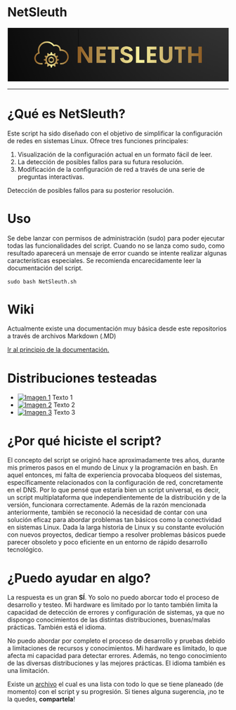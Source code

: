 # NetSleuth


![NetSleuth logo](/images/Logo.PNG)


---


# ¿Qué es NetSleuth?


Este script ha sido diseñado con el objetivo de simplificar la configuración de redes en sistemas Linux. Ofrece tres funciones principales:

  1. Visualización de la configuración actual en un formato fácil de leer.
  2. La detección de posibles fallos para su futura resolución.
  3. Modificación de la configuración de red a través de una serie de preguntas interactivas.

Detección de posibles fallos para su posterior resolución.


# Uso

Se debe lanzar con permisos de administración (sudo) para poder ejecutar todas las funcionalidades del script.
Cuando no se lanza como sudo, como resultado aparecerá un mensaje de error cuando se intente realizar algunas características especiales.
Se recomienda encarecidamente leer la documentación del script.
```
sudo bash NetSleuth.sh
```


# Wiki

Actualmente existe una documentación muy básica desde este repositorios a través de archivos Markdown (.MD)

[Ir al principio de la documentación.](/docs/First-steps.MD)


# Distribuciones testeadas
* [<img src="https://upload.wikimedia.org/wikipedia/commons/4/45/Parrot_Logo.png" alt="Imagen 1" width="100" height="100">](URL_del_Enlace_1) Texto 1
* [<img src="https://upload.wikimedia.org/wikipedia/commons/thumb/7/77/Rocky_Linux_logo.svg/4096px-Rocky_Linux_logo.svg.pn" alt="Imagen 2" width="100" height="100">](URL_del_Enlace_2) Texto 2
* [<img src="URL_de_la_Imagen_3" alt="Imagen 3" width="100" height="100">](URL_del_Enlace_3) Texto 3


# ¿Por qué hiciste el script?


El concepto del script se originó hace aproximadamente tres años, durante mis primeros pasos en el mundo de Linux y la programación en bash. En aquel entonces, mi falta de experiencia provocaba bloqueos del sistemas, específicamente relacionados con la configuración de red, concretamente en el DNS. Por lo que pensé que estaría bien un script universal, es decir, un script multiplataforma que independientemente de la distribución y de la versión, funcionara correctamente.
Además de la razón mencionada anteriormente, también se reconoció la necesidad de contar con una solución eficaz para abordar problemas tan básicos como la conectividad en sistemas Linux. Dada la larga historia de Linux y su constante evolución con nuevos proyectos, dedicar tiempo a resolver problemas básicos puede parecer obsoleto y poco eficiente en un entorno de rápido desarrollo tecnológico.


# ¿Puedo ayudar en algo?

La respuesta es un gran **SÍ**. Yo solo no puedo aborcar todo el proceso de desarrollo y testeo. Mi hardware es limitado por lo tanto también limita la capacidad de detección de errores y configuración de sistemas, ya que no dispongo conocimientos de las distintas distribuciones, buenas/malas prácticas. También está el idioma.

No puedo abordar por completo el proceso de desarrollo y pruebas debido a limitaciones de recursos y conocimientos. Mi hardware es limitado, lo que afecta mi capacidad para detectar errores. Además, no tengo conocimiento de las diversas distribuciones y las mejores prácticas. El idioma también es una limitación.

Existe un [archivo](/TODO.MD) el cual es una lista con todo lo que se tiene planeado (de momento) con el script y su progresión. Si tienes alguna sugerencia, ¡no te la quedes, **compartela**!
